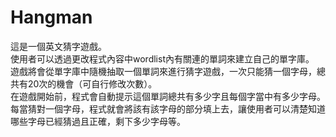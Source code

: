 # Hangman
這是一個英文猜字遊戲。<br>
使用者可以透過更改程式內容中wordlist內有關連的單詞來建立自己的單字庫。<br>
遊戲將會從單字庫中隨機抽取一個單詞來進行猜字遊戲，一次只能猜一個字母，總共有20次的機會（可自行修改次數）。<br>
在遊戲開始前，程式會自動提示這個單詞總共有多少字且每個字當中有多少字母。<br>
每當猜對一個字母，程式就會將該有該字母的部分填上去，讓使用者可以清楚知道哪些字母已經猜過且正確，剩下多少字母等。<br>
